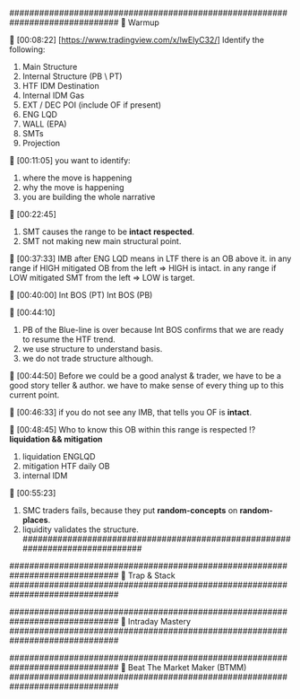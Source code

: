 ##############################################################################
🔵 Warmup 

💚 [00:08:22] [https://www.tradingview.com/x/lwElyC32/]
Identify the following:
1. Main Structure
2. Internal Structure (PB \ PT)
3. HTF IDM Destination
4. Internal IDM Gas
5. EXT / DEC POI (include OF if present)
6. ENG LQD
7. WALL (EPA)
8. SMTs
9. Projection

💚 [00:11:05] 
you want to identify: 
1. where the move is happening
2. why the move is happening
3. you are building the whole narrative 

💚 [00:22:45] 
1. SMT causes the range to be **intact** **respected**. 
2. SMT not making new main structural point.

💚 [00:37:33] 
IMB after ENG LQD means in LTF there is an OB above it.
in any range if HIGH mitigated OB from the left => HIGH is intact.
in any range if LOW mitigated SMT from the left => LOW is target.

💚 [00:40:00] 
Int BOS (PT)
Int BOS (PB)

💚 [00:44:10] 
1. PB of the Blue-line is over because Int BOS confirms that we are ready to resume the HTF trend.
2. we use structure to understand basis.
3. we do not trade structure although.
 
💚 [00:44:50] 
Before we could be a good analyst & trader, 
    we have to be a good story teller & author.
    we have to make sense of every thing up to this current point.

💚 [00:46:33] 
if you do not see any IMB, that tells you OF is **intact**.

💚 [00:48:45] 
Who to know this OB within this range is respected !? **liquidation && mitigation**
1. liquidation ENGLQD
2. mitigation HTF daily OB
3. internal IDM

💚 [00:55:23] 
1. SMC traders fails, because they put **random-concepts** on **random-places**.
2. liquidity validates the structure.
##############################################################################

##############################################################################
🔵 Trap & Stack
##############################################################################

##############################################################################
🔵 Intraday Mastery 
##############################################################################

##############################################################################
🔵 Beat The Market Maker (BTMM)
##############################################################################
